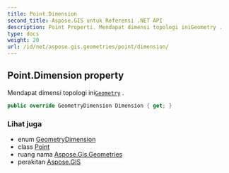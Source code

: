 ```yaml
---
title: Point.Dimension
second_title: Aspose.GIS untuk Referensi .NET API
description: Point Properti. Mendapat dimensi topologi iniGeometry .
type: docs
weight: 20
url: /id/net/aspose.gis.geometries/point/dimension/
---
```

## Point.Dimension property

Mendapat dimensi topologi ini[`Geometry`](../../geometry/) .

```csharp
public override GeometryDimension Dimension { get; }
```

### Lihat juga

* enum [GeometryDimension](../../geometrydimension/)
* class [Point](../)
* ruang nama [Aspose.Gis.Geometries](../../point/)
* perakitan [Aspose.GIS](../../../)


